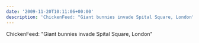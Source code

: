 ```yaml
---
date: '2009-11-20T10:11:06+00:00'
description: 'ChickenFeed: "Giant bunnies invade Spital Square, London" '
---
```

ChickenFeed: "Giant bunnies invade Spital Square, London" 
